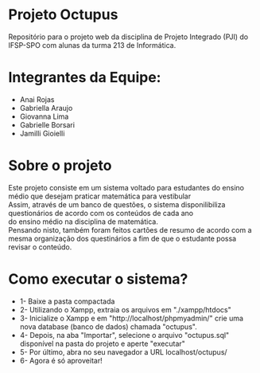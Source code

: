 # Projeto Octupus 
Repositório para o projeto web da disciplina de Projeto Integrado (PJI) do IFSP-SPO com alunas da turma 213 de Informática.

# Integrantes da Equipe:
- Anai Rojas
- Gabriella Araujo
- Giovanna Lima
- Gabrielle Borsari
- Jamilli Gioielli

# Sobre o projeto
<p> Este projeto consiste em um sistema voltado para estudantes do ensino médio que desejam praticar matemática para vestibular <br>
Assim, através de um banco de questões, o sistema disponilibiliza questionários de acordo com os conteúdos de cada ano <br>
do ensino médio na disciplina de matemática. <br> Pensando nisto, também foram feitos cartões de resumo de acordo com a mesma organização dos questinários a fim de que o estudante possa revisar o conteúdo.
<p/>

# Como executar o sistema?
<ul> 
  <li>1- Baixe a pasta compactada </li>
 <li> 2- Utilizando o Xampp, extraia os arquivos em "./xampp/htdocs"</li>
 <li> 3- Inicialize o Xampp e em "http://localhost/phpmyadmin/" crie uma nova database (banco de dados) chamada "octupus". <br></li>
  <li> 4- Depois, na aba "Importar", selecione o arquivo "octupus.sql" disponível na pasta do projeto e aperte "executar"</li>
 <li> 5- Por último, abra no seu navegador a URL localhost/octupus/</li>
 <li> 6- Agora é só aproveitar!</li>
  
</ul>
